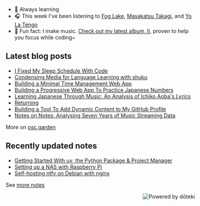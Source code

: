 - 🌱 Always learning
- 🎧 This week I've been listening to <!-- lastfm start -->[Fog Lake](https://www.last.fm/music/Fog+Lake), [Masakatsu Takagi](https://www.last.fm/music/Masakatsu+Takagi), and [Yo La Tengo](https://www.last.fm/music/Yo+La+Tengo)<!-- lastfm end -->
- 🎹 Fun fact: I make music. [Check out my latest album, II](https://oskerwyld.com/II), proven to help you focus while coding~

<!-- blog start -->
## Latest blog posts

- [I Fixed My Sleep Schedule With Code](https://osc.garden/blog/nemui-sleep-schedule-planner/)
- [Condensing Media for Language Learning with shuku](https://osc.garden/blog/shuku-condensed-media-language-learning/)
- [Building a Minimal Time Management Web App](https://osc.garden/blog/zutsu-offline-task-planner-web-app/)
- [Building a Progressive Web App To Practice Japanese Numbers](https://osc.garden/blog/ramu-japanese-numbers-practice-web-app/)
- [Learning Japanese Through Music: An Analysis of Ichiko Aoba's Lyrics](https://osc.garden/blog/ichiko-aoba-lyrics-japanese-morphology/)
- [Returning](https://osc.garden/blog/nostalgia/)
- [Building a Tool To Add Dynamic Content to My GitHub Profile](https://osc.garden/blog/doteki-building-a-dynamic-github-profile/)
- [Notes on Notes: Analysing Seven Years of Music Streaming Data](https://osc.garden/blog/data-analysis-music-streaming/)

More on [osc.garden](https://osc.garden)
<!-- blog end -->

<!-- notes start -->
## Recently updated notes

- [Getting Started With uv, the Python Package & Project Manager](https://osc.garden/notes/uv/)
- [Setting up a NAS with Raspberry Pi](https://osc.garden/notes/raspberry-pi-nas-setup/)
- [Self-hosting ntfy on Debian with nginx](https://osc.garden/notes/self-hosting-ntfy/)

See [more notes](https://osc.garden/notes)
<!-- notes end -->

<a href="https://doteki.org"><img src="https://img.shields.io/badge/powered_by-d%C5%8Dteki-0?style=flat-square&labelColor=202b2d&color=5E936C" align="right" alt="Powered by dōteki"></a>
